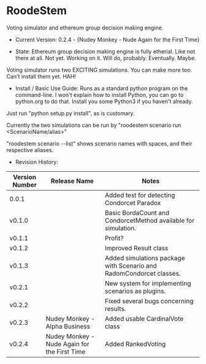 # RoodeStem
Voting simulator and ethereum group decision making engine.

* Current Version: 0.2.4 - {Nudey Monkey - Nude Again for the First Time}

* State: Ethereum group decision making engine is fully etherial. Like not there at all. Not yet. Working on it. Will do, probably. Eventually. Maybe.

Voting simulator runs two EXCITING simulations. You can make more too. Can't install them yet. HAH!

* Install / Basic Use Guide: Runs as a standard python program on the command-line. I won't explain how to install Python, you can go to python.org to do that. Install you some Python3 if you haven't already.

Just run "python setup.py install", as is customary.

Currently the two simulations can be run by "roodestem scenario run \<ScenarioName/alias\>"

"roodestem scenario --list" shows scenario names with spaces, and their respective aliases. 

* Revision History: 

| Version Number | Release Name | Notes                                                        |
-----------------|--------------|--------------------------------------------------------------|
| 0.0.1            |              | Added test for detecting Condorcet Paradox |
| v0.1.0           |              | Basic BordaCount and CondorcetMethod available for simulation. |
| v0.1.1           |              | Profit?
| v0.1.2           |              | Improved Result class
| v0.1.3           |              | Added simulations package with Scenario and RadomCondorcet classes.
| v0.2.1           |              | New system for implementing scenarios as plugins.
| v0.2.2           |              | Fixed several bugs concerning results.
| v0.2.3           | Nudey Monkey - Alpha Business                | Added usable CardinalVote class |
| v0.2.4           | Nudey Monkey - Nude Again for the First Time | Added RankedVoting              |           

